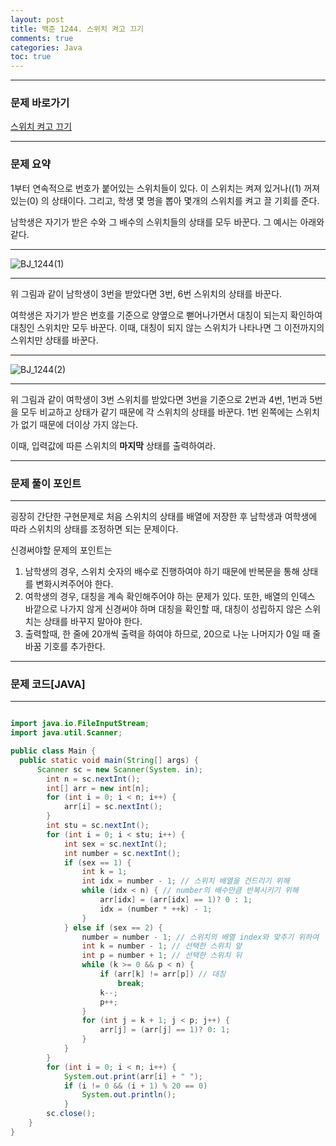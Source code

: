 ```yaml
---
layout: post
title: 백준 1244. 스위치 켜고 끄기
comments: true
categories: Java
toc: true
---
```


- - -
### 문제 바로가기
[스위치 켜고 끄기](https://www.acmicpc.net/problem/1244)
- - -

### 문제 요약
1부터 연속적으로 번호가 붙어있는 스위치들이 있다. 이 스위치는 켜져 있거나((1) 꺼져 있는(0) 의 상태이다.
그리고, 학생 몇 명을 뽑아 몇개의 스위치를 켜고 끌 기회를 준다.

남학생은 자기가 받은 수와 그 배수의 스위치들의 상태를 모두 바꾼다. 그 예시는 아래와 같다. 
- - -
![BJ_1244(1)](https://user-images.githubusercontent.com/39397110/109511334-47c39980-7ae6-11eb-9d69-df70755f6c74.png)
- - -

위 그림과 같이 남학생이 3번을 받았다면 3번, 6번 스위치의 상태를 바꾼다.

여학생은 자기가 받은 번호를 기준으로 양옆으로 뻗어나가면서 대칭이 되는지 확인하여 대칭인 스위치만 모두 바꾼다.
이때, 대칭이 되지 않는 스위치가 나타나면 그 이전까지의 스위치만 상태를 바꾼다.
- - - 
![BJ_1244(2)](https://user-images.githubusercontent.com/39397110/109511374-4f833e00-7ae6-11eb-9346-f33fd0ce57ca.png)
- - -

위 그림과 같이 여학생이 3번 스위치를 받았다면 3번을 기준으로 2번과 4번, 1번과 5번을 모두 비교하고 상태가 같기 때문에 각 스위치의 상태를 바꾼다. 1번 왼쪽에는 스위치가 없기 때문에 더이상 가지 않는다.

이때, 입력값에 따른 스위치의 **마지막** 상태를 출력하여라.
- - -


###  문제 풀이 포인트
- - -
굉장히 간단한 구현문제로 처음 스위치의 상태를 배열에 저장한 후 남학생과 여학생에 따라 스위치의 상태를 조정하면 되는 문제이다.

신경써야할 문제의 포인트는
1. 남학생의 경우, 스위치 숫자의 배수로 진행하여야 하기 때문에 반복문을 통해 상태를 변화시켜주어야 한다.
2. 여학생의 경우, 대칭을 계속 확인해주어야 하는 문제가 있다. 또한, 배열의 인덱스 바깥으로 나가지 않게 신경써야 하며 대칭을 확인할 때, 대칭이 성립하지 않은 스위치는 상태를 바꾸지 말아야 한다.
3. 출력할때, 한 줄에 20개씩 출력을 하여야 하므로, 20으로 나눈 나머지가 0일 때 줄바꿈 기호를 추가한다.

- - -
###  문제 코드[JAVA]

- - -
```java

import java.io.FileInputStream;
import java.util.Scanner;

public class Main {
  public static void main(String[] args) {
      Scanner sc = new Scanner(System. in);
        int n = sc.nextInt();
        int[] arr = new int[n];
        for (int i = 0; i < n; i++) {
            arr[i] = sc.nextInt();
        }
        int stu = sc.nextInt();
        for (int i = 0; i < stu; i++) {
            int sex = sc.nextInt();
            int number = sc.nextInt();
            if (sex == 1) {
                int k = 1;
                int idx = number - 1; // 스위치 배열을 건드리기 위해
                while (idx < n) { // number의 배수만큼 반복시키기 위해
                    arr[idx] = (arr[idx] == 1)? 0 : 1;
                    idx = (number * ++k) - 1;
                }
            } else if (sex == 2) {
                number = number - 1; // 스위치의 배열 index와 맞추기 위하여
                int k = number - 1; // 선택한 스위치 앞
                int p = number + 1; // 선택한 스위치 뒤
                while (k >= 0 && p < n) {
                    if (arr[k] != arr[p]) // 대칭
                        break;
                    k--;
                    p++;
                }
                for (int j = k + 1; j < p; j++) {
                    arr[j] = (arr[j] == 1)? 0: 1;
                }
            }
        }
        for (int i = 0; i < n; i++) {
            System.out.print(arr[i] + " ");
            if (i != 0 && (i + 1) % 20 == 0) 
                System.out.println();
            }
        sc.close();
    }
}


```
